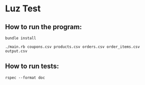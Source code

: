 # Luz Test

## How to run the program:

    bundle install
    
    ./main.rb coupons.csv products.csv orders.csv order_items.csv output.csv
    
## How to run tests:

    rspec --format doc
    
    